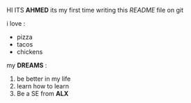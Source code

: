 HI ITS **AHMED**
its my first time writing this *README* file on git

i love : 
* pizza 
* tacos
* chickens

my **DREAMS** :
1. be better in my life
2. learn how to learn
3. Be a SE from **ALX** 
